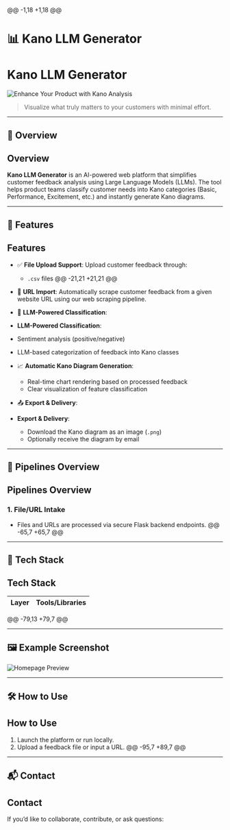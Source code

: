 @@ -1,18 +1,18 @@
 # 📊 Kano LLM Generator
 # Kano LLM Generator
 
 
 ![Enhance Your Product with Kano Analysis](file:///C:/Users/DESTOCK%20AFRIC/Desktop/Homepage.png)
 
 > Visualize what truly matters to your customers with minimal effort.
 
 ---
 
 ## 🌟 Overview
 ##  Overview
 
 **Kano LLM Generator** is an AI-powered web platform that simplifies customer feedback analysis using Large Language Models (LLMs). The tool helps product teams classify customer needs into Kano categories (Basic, Performance, Excitement, etc.) and instantly generate Kano diagrams.
 
 ---
 
 ## 🚀 Features
 ##  Features
 
 - ✅ **File Upload Support**: Upload customer feedback through:
   - `.csv` files
 @@ -21,21 +21,21 @@
 
 - 🔗 **URL Import**: Automatically scrape customer feedback from a given website URL using our web scraping pipeline.
 
 - 🤖 **LLM-Powered Classification**:
 -  **LLM-Powered Classification**:
   - Sentiment analysis (positive/negative)
   - LLM-based categorization of feedback into Kano classes
 
 - 📈 **Automatic Kano Diagram Generation**:
   - Real-time chart rendering based on processed feedback
   - Clear visualization of feature classification
 
 - 📤 **Export & Delivery**:
 - **Export & Delivery**:
   - Download the Kano diagram as an image (`.png`)
   - Optionally receive the diagram by email
 
 ---
 
 ## 🧪 Pipelines Overview
 ##  Pipelines Overview
 
 ### 1. File/URL Intake
 - Files and URLs are processed via secure Flask backend endpoints.
 @@ -65,7 +65,7 @@
 
 ---
 
 ## 📂 Tech Stack
 ##  Tech Stack
 
 | Layer             | Tools/Libraries                    |
 |------------------|------------------------------------|
 @@ -79,13 +79,7 @@
 
 ---
 
 ## 🖼 Example Screenshot
 
 ![Homepage Preview](file:///C:/Users/DESTOCK%20AFRIC/Desktop/Homepage.png)
 
 ---
 
 ## 🛠 How to Use
 ##  How to Use
 
 1. Launch the platform or run locally.
 2. Upload a feedback file or input a URL.
 @@ -95,7 +89,7 @@
 
 ---
 
 ## 📬 Contact
 ##  Contact
 
 If you’d like to collaborate, contribute, or ask questions:
 
